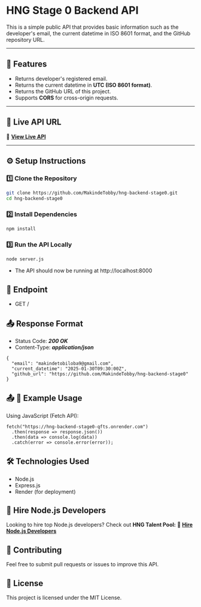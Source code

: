 # **HNG Stage 0 Backend API**

This is a simple public API that provides basic information such as the developer's email, the current datetime in ISO 8601 format, and the GitHub repository URL.

---

## 🚀 Features

- Returns developer's registered email.
- Returns the current datetime in **UTC (ISO 8601 format)**.
- Returns the GitHub URL of this project.
- Supports **CORS** for cross-origin requests.

---

## 📌 Live API URL

🔗 **[View Live API](https://hng-backend-stage0-qfts.onrender.com)**

---

## ⚙️ Setup Instructions

### **1️⃣ Clone the Repository**

```sh
git clone https://github.com/MakindeTobby/hng-backend-stage0.git
cd hng-backend-stage0
```

### **2️⃣ Install Dependencies**

```sh
npm install
```

### **3️⃣ Run the API Locally**

```sh
node server.js
```

- The API should now be running at http://localhost:8000

## 📍 Endpoint

- GET /

## 📤 Response Format

- Status Code: **_200 OK_**
- Content-Type: **_application/json_**

```
{
  "email": "makindetobiloba9@gmail.com",
  "current_datetime": "2025-01-30T09:30:00Z",
  "github_url": "https://github.com/MakindeTobby/hng-backend-stage0"
}
```

## 📤 🔗 Example Usage

Using JavaScript (Fetch API):

```
fetch("https://hng-backend-stage0-qfts.onrender.com")
  .then(response => response.json())
  .then(data => console.log(data))
  .catch(error => console.error(error));

```

## 🛠 Technologies Used

- Node.js
- Express.js
- Render (for deployment)

## 📢 Hire Node.js Developers

Looking to hire top Node.js developers?
Check out **HNG Talent Pool:**
🔗 **[Hire Node.js Developers](https://hng.tech/hire/nodejs-developers)**

## 🤝 Contributing

Feel free to submit pull requests or issues to improve this API.

## 📄 License

This project is licensed under the MIT License.
